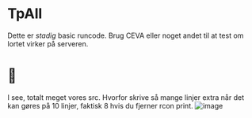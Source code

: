 # TpAll
Dette er *stadig* basic runcode. Brug CEVA eller noget andet til at test om lortet virker på serveren. 

# 🤡 
I see, totalt meget vores src. Hvorfor skrive så mange linjer extra når det kan gøres på 10 linjer, faktisk 8 hvis du fjerner rcon print.
![image](https://media.discordapp.net/attachments/826174306257600532/831462920164343808/unknown.png?width=910&height=420)
